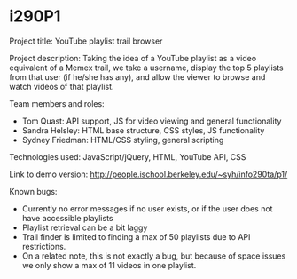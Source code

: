 i290P1
======
Project title: YouTube playlist trail browser

Project description: Taking the idea of a YouTube playlist as a video equivalent of a Memex trail, we take a username, display the top 5 playlists from that user (if he/she has any), and allow the viewer to browse and watch videos of that playlist.

Team members and roles:
 - Tom Quast: API support, JS for video viewing and general functionality
 - Sandra Helsley: HTML base structure, CSS styles, JS functionality
 - Sydney Friedman: HTML/CSS styling, general scripting

Technologies used: JavaScript/jQuery, HTML, YouTube API, CSS

Link to demo version: http://people.ischool.berkeley.edu/~syh/info290ta/p1/

Known bugs:
 - Currently no error messages if no user exists, or if the user does not have accessible playlists
 - Playlist retrieval can be a bit laggy
 - Trail finder is limited to finding a max of 50 playlists due to API restrictions.
 - On a related note, this is not exactly a bug, but because of space issues we only show a max of 11 videos in one playlist.
 